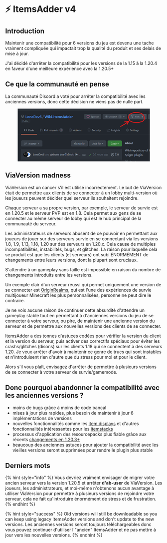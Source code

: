 # ⚡ ItemsAdder v4

## Introduction

Maintenir une compatibilité pour 6 versions du jeu est devenu une tache vraiment compliquée qui impactait trop la qualité du produit et ses delais de mise à jour.

J'ai décidé d'arrêter la compatibilité pour les versions de la 1.15 à la 1.20.4 en faveur d'une meilleure expérience avec la 1.20.5+

## Ce que la communauté en pense

La communauté Discord a voté pour arrêter la compatibilité avec les anciennes versions, donc cette décision ne viens pas de nulle part.

<figure><img src=".gitbook/assets/image.png" alt=""><figcaption></figcaption></figure>



## ViaVersion madness

ViaVersion est un cancer s'il est utilisé incorrectement. Le but de ViaVersion était de permettre aux clients de se connecter à un lobby multi-version où les joueurs peuvent décider quel serveur ils souhaitent rejoindre.

Chaque serveur a sa propre version, par exemple, le serveur de survie est en 1.20.5 et le serveur PVP est en 1.8. Cela permet aux gens de se connecter au même serveur de lobby qui est le hub principal de la communauté du serveur.

Les administrateurs de serveurs abusent de ce pouvoir en permettant aux joueurs de jouer sur des serveurs survie en se connectant via les versions 1.8, 1.9, 1.13, 1.18, 1.20 sur des serveurs en 1.20.x. Cela cause de multiples incompatibilités, instabilités, bugs, et glitches.
La raison pour laquelle cela se produit est que les clients (et serveurs) ont subi ÉNORMÉMENT de changements entre leurs versions, dont la plupart sont cruciaux.

S'attendre à un gameplay sans faille est impossible en raison du nombre de changements introduits entre les versions.

Un exemple clair d'un serveur réussi qui permet uniquement une version de se connecter est [OriginRealms](https://originrealms.com/), qui est l'une des expériences de survie multijoueur Minecraft les plus personnalisées, personne ne peut dire le contraire.

Je ne vois aucune raison de continuer cette absurdité d'attendre un gameplay stable tout en permettant à d'anciennes versions du jeu de se connecter à votre serveur, ou pire, de maintenir une ancienne version du serveur et de permettre aux nouvelles versions des clients de se connecter.

ItemsAdder a des tonnes d'astuces codées pour vérifier la version du client et la version du serveur, puis activer des correctifs spéciaux pour éviter les crashs/glitches (disons) sur les clients 1.18 qui se connectent à des serveurs 1.20. Je veux arrêter d'avoir à maintenir ce genre de trucs qui sont instables et n'introduisent rien d'autre que du stress pour moi et pour le client.

Alors s'il vous plaît, envisagez d'arrêter de permettre à plusieurs versions de se connecter à votre serveur de survie/gamemode.


## Donc pourquoi abandonner la compatibilité avec les anciennes versions ?

* moins de bugs grâce à moins de code bancal
* mises à jour plus rapides, plus besoin de maintenir à jour 6 implémentations de versions
* nouvelles fonctionnalités comme les [item displays](https://github.com/PluginBugs/Issues-ItemsAdder/issues/2458) et d'autres fonctionnalités intéressantes pour les [itemstacks](https://github.com/PluginBugs/Issues-ItemsAdder/issues/3536)
* processus d'application des resourcepacks plus fiable grâce aux récents [changements en 1.20.3+](https://github.com/PluginBugs/Issues-ItemsAdder/issues/3585)
* beaucoup des anciennes astuces pour ajouter la compatibilité avec les vieilles versions seront supprimées pour rendre le plugin plus stable


## Derniers mots

{% hint style="info" %}
Vous devriez vraiment envisager de migrer votre ancien serveur vers la version 1.20.5 et arrêter **d'ab-user** de ViaVersion. Les joueurs, les administrateurs, et moi-même n'obtenons aucun avantage à utiliser ViaVersion pour permettre à plusieurs versions de rejoindre votre serveur, cela ne fait qu'introduire énormément de stress et de frustration.
{% endhint %}

{% hint style="success" %}
Old versions will still be downloadable so you can keep using legacy ItemsAdder versions and don't update to the new versions.
Les anciennes versions seront toujours téléchargeables donc vous pouvez continuer d'utiliser l'"ancien" ItemsAdder et ne pas mettre à jour vers les nouvelles versions.
{% endhint %}
